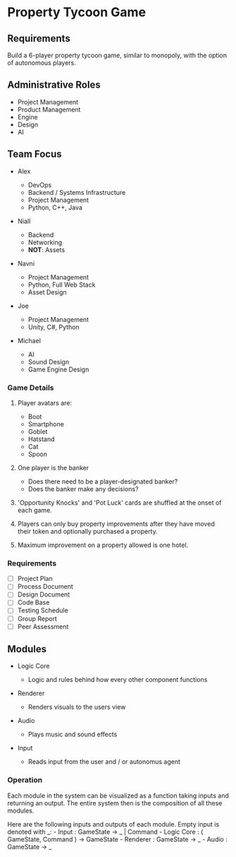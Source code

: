 # Property Tycoon Game

## Requirements
Build a 6-player property tycoon game, similar to monopoly, with the option of autonomous players.

## Administrative Roles
- Project Management
- Product Management
- Engine
- Design
- AI

## Team Focus
- Alex
	- DevOps
	- Backend / Systems Infrastructure
	- Project Management
	- Python, C++, Java

- Niall
	- Backend
	- Networking
	- **NOT**: Assets

- Navni
	- Project Management
	- Python, Full Web Stack
	- Asset Design

- Joe
	- Project Management
	- Unity, C#, Python

- Michael
	- AI
	- Sound Design
	- Game Engine Design

### Game Details
1. Player avatars are:
	- Boot
	- Smartphone
	- Goblet
	- Hatstand
	- Cat
	- Spoon

2. One player is the banker
	- Does there need to be a player-designated banker?
	- Does the banker make any decisions?

3. 'Opportunity Knocks' and 'Pot Luck' cards are shuffled at the onset of each game.

4. Players can only buy property improvements after they have moved their token and optionally purchased a property.

5. Maximum improvement on a property allowed is one hotel.

### Requirements
- [ ] Project Plan
- [ ] Process Document
- [ ] Design Document
- [ ] Code Base
- [ ] Testing Schedule
- [ ] Group Report
- [ ] Peer Assessment

## Modules
- Logic Core
	- Logic and rules behind how every other component functions

- Renderer
	- Renders visuals to the users view

- Audio
	- Plays music and sound effects

- Input
	- Reads input from the user and / or autonomus agent

### Operation
Each module in the system can be visualized as a function taking inputs and returning an output. The entire system then is the composition of all these modules.

Here are the following inputs and outputs of each module. Empty input is denoted with \_:
	- Input : GameState -> _ | Command
	- Logic Core : ( GameState, Command ) -> GameState
	- Renderer : GameState -> _
	- Audio : GameState -> _
